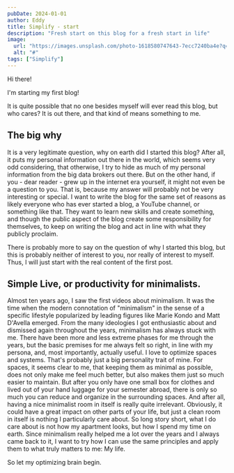```yaml
---
pubDate: 2024-01-01
author: Eddy
title: Simplify - start
description: "Fresh start on this blog for a fresh start in life"
image:
  url: "https://images.unsplash.com/photo-1618580747643-7ecc7240ba4e?q=80&w=2787&auto=format&fit=crop&ixlib=rb-4.0.3&ixid=M3wxMjA3fDB8MHxwaG90by1wYWdlfHx8fGVufDB8fHx8fA%3D%3D"
  alt: "#"
tags: ["Simplify"]
---
```


Hi there!

I'm starting my first blog!

It is quite possible that no one besides myself will ever read this blog, but who cares? It is out there, and that kind of means something to me. 

## The big why

It is a very legitimate question, why on earth did I started this blog? After all, it puts my personal information out there in the world, which seems very odd considering, that otherwise, I try to hide as much of my personal information from the big data brokers out there. But on the other hand, if you - dear reader - grew up in the internet era yourself, it might not even be a question to you. That is, because my answer will probably not be very interesting or special. I want to write the blog for the same set of reasons as likely everyone who has ever started a blog, a YouTube channel, or something like that. They want to learn new skills and create something, and though the public aspect of the blog create some responsibility for themselves, to keep on writing the blog and act in line with what they publicly proclaim. 

There  is probably more to say on the question of why I started this blog, but this is probably neither of interest to you, nor really of interest to myself. Thus, I will just start with the real content of the first post. 

## Simple Live, or productivity for minimalists. 

Almost ten years ago, I saw the first videos about minimalism. It was the time when the modern connotation of "minimalism" in the sense of a specific lifestyle popularized by leading figures like Marie Kondo and Matt D'Avella emerged. 
From the many ideologies I got enthusiastic about and dismissed again throughout the years, minimalism has always stuck with me. There have been more and less extreme phases for me through the years, but the basic premises for me always felt so right, in line with my persona, and, most importantly, actually useful. 
I love to optimize spaces and systems. That's probably just a big personality trait of mine. For spaces, it seems clear to me, that keeping them as minimal as possible, does not only make me feel much better, but also makes them just so much easier to maintain. But after you only have one small box for clothes and lived out of your hand luggage for your semester abroad, there is only so much you can reduce and organize in the surrounding spaces. And after all, having a nice minimalist room in itself is really quite irrelevant. Obviously, it could have a great impact on other parts of your life, but just a clean room in itself is nothing I particularly care about. So long story short, what I do care about is not how my apartment looks, but how I spend my time on earth. Since minimalism really helped me a lot over the years and I always came back to it, I want to try how I can use the same principles and apply them to what truly matters to me: My life. 

So let my optimizing brain begin. 